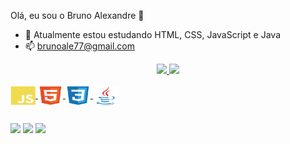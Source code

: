 Olá, eu sou o Bruno Alexandre 👋

- 🌱 Atualmente estou estudando HTML, CSS, JavaScript e Java
- 📫 brunoale77@gmail.com

<div align="center">
  <a href="https://github.com/brunoalexb">
  <img height="180em" src="https://github-readme-stats.vercel.app/api?username=brunoalexb&show_icons=true&theme=dark&include_all_commits=true&count_private=true"/>
  <img height="180em" src="https://github-readme-stats.vercel.app/api/top-langs/?username=brunoalexb&layout=compact&langs_count=7&theme=dark"/>
</div>
  
 <div style="display: inline_block"><br>
  <img align="center" alt="Bruno-Js" height="30" width="40" src="https://raw.githubusercontent.com/devicons/devicon/master/icons/javascript/javascript-plain.svg">
  <img align="center" alt="Bruno-HTML" height="30" width="40" src="https://raw.githubusercontent.com/devicons/devicon/master/icons/html5/html5-original.svg">
  <img align="center" alt="Bruno-CSS" height="30" width="40" src="https://raw.githubusercontent.com/devicons/devicon/master/icons/css3/css3-original.svg">
  <img align="center" alt="Bruno-Java" height="30" width="40" src="https://raw.githubusercontent.com/devicons/devicon/master/icons/java/java-original.svg">
</div> 
  
  ##
  
<div>
   <a href="https://instagram.com/bruno_alexadre7" target="_blank"><img src="https://img.shields.io/badge/-Instagram-%23E4405F?style=for-the-badge&logo=instagram&logoColor=white" target="_blank"></a>
  <a href = "mailto:brunoale77@gmail.com"><img src="https://img.shields.io/badge/-Gmail-%23333?style=for-the-badge&logo=gmail&logoColor=white" target="_blank"></a>
  <a href="https://www.linkedin.com/in/brunoa-barros" target="_blank"><img src="https://img.shields.io/badge/-LinkedIn-%230077B5?style=for-thebadge&logo=linkedin&logoColor=white" target="_blank"></a> 
</div>
  
